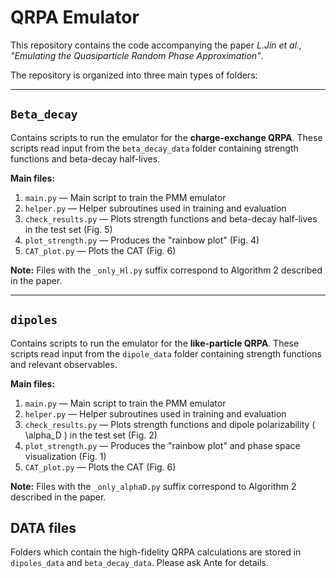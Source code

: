 # QRPA Emulator

This repository contains the code accompanying the paper *L.Jin et al., "Emulating the Quasiparticle Random Phase Approximation"*.

The repository is organized into three main types of folders:

---

## `Beta_decay`

Contains scripts to run the emulator for the **charge-exchange QRPA**. These scripts read input from the `beta_decay_data` folder containing strength functions and beta-decay half-lives.

**Main files:**

1. `main.py` — Main script to train the PMM emulator  
2. `helper.py` — Helper subroutines used in training and evaluation  
3. `check_results.py` — Plots strength functions and beta-decay half-lives in the test set (Fig. 5)  
4. `plot_strength.py` — Produces the "rainbow plot" (Fig. 4)  
5. `CAT_plot.py` — Plots the CAT (Fig. 6)

**Note:** Files with the `_only_Hl.py` suffix correspond to Algorithm 2 described in the paper.

---

## `dipoles`

Contains scripts to run the emulator for the **like-particle QRPA**. These scripts read input from the `dipole_data` folder containing strength functions and relevant observables.

**Main files:**

1. `main.py` — Main script to train the PMM emulator  
2. `helper.py` — Helper subroutines used in training and evaluation  
3. `check_results.py` — Plots strength functions and dipole polarizability \( \alpha_D \) in the test set (Fig. 2)  
4. `plot_strength.py` — Produces the "rainbow plot" and phase space visualization (Fig. 1)  
5. `CAT_plot.py` — Plots the CAT (Fig. 6)

**Note:** Files with the `_only_alphaD.py` suffix correspond to Algorithm 2 described in the paper.

## DATA files

Folders which contain the high-fidelity QRPA calculations are stored in `dipoles_data` and `beta_decay_data`. Please ask Ante for details.
